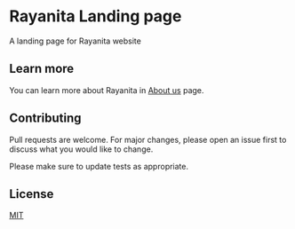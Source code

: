 # Rayanita Landing page

A landing page for Rayanita website

## Learn more

You can learn more about Rayanita in [About us](https://rayanita.com/about) page.

## Contributing
Pull requests are welcome. For major changes, please open an issue first to discuss what you would like to change.

Please make sure to update tests as appropriate.

## License
[MIT](https://choosealicense.com/licenses/mit/)